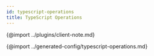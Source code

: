 ```yaml
---
id: typescript-operations
title: TypeScript Operations
---
```


{@import ../plugins/client-note.md}

{@import ../generated-config/typescript-operations.md}
   